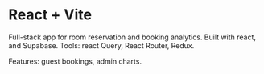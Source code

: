 # React + Vite

Full-stack app for room reservation and booking analytics. Built with react, and Supabase.
Tools: react Query, React Router, Redux.

Features: guest bookings, admin charts.
